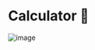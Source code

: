 # Calculator 🧮
![image](https://user-images.githubusercontent.com/74039704/184530242-97234911-979d-4b33-b564-49f59c86be01.png)
